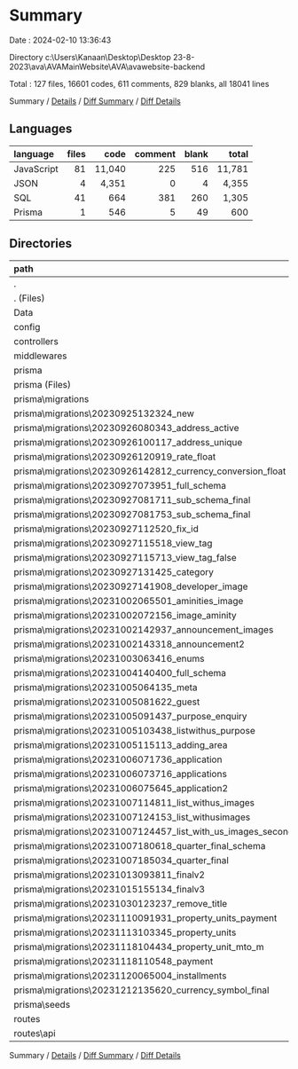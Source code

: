 # Summary

Date : 2024-02-10 13:36:43

Directory c:\\Users\\Kanaan\\Desktop\\Desktop 23-8-2023\\ava\\AVAMainWebsite\\AVA\\avawebsite-backend

Total : 127 files,  16601 codes, 611 comments, 829 blanks, all 18041 lines

Summary / [Details](details.md) / [Diff Summary](diff.md) / [Diff Details](diff-details.md)

## Languages
| language | files | code | comment | blank | total |
| :--- | ---: | ---: | ---: | ---: | ---: |
| JavaScript | 81 | 11,040 | 225 | 516 | 11,781 |
| JSON | 4 | 4,351 | 0 | 4 | 4,355 |
| SQL | 41 | 664 | 381 | 260 | 1,305 |
| Prisma | 1 | 546 | 5 | 49 | 600 |

## Directories
| path | files | code | comment | blank | total |
| :--- | ---: | ---: | ---: | ---: | ---: |
| . | 127 | 16,601 | 611 | 829 | 18,041 |
| . (Files) | 6 | 4,433 | 6 | 8 | 4,447 |
| Data | 1 | 183 | 0 | 2 | 185 |
| config | 2 | 27 | 0 | 4 | 31 |
| controllers | 28 | 8,836 | 146 | 307 | 9,289 |
| middlewares | 16 | 556 | 46 | 56 | 658 |
| prisma | 49 | 1,685 | 411 | 319 | 2,415 |
| prisma (Files) | 2 | 662 | 29 | 52 | 743 |
| prisma\\migrations | 41 | 664 | 381 | 260 | 1,305 |
| prisma\\migrations\\20230925132324_new | 1 | 179 | 44 | 59 | 282 |
| prisma\\migrations\\20230926080343_address_active | 1 | 1 | 1 | 1 | 3 |
| prisma\\migrations\\20230926100117_address_unique | 1 | 1 | 1 | 1 | 3 |
| prisma\\migrations\\20230926120919_rate_float | 1 | 1 | 1 | 1 | 3 |
| prisma\\migrations\\20230926142812_currency_conversion_float | 1 | 1 | 1 | 1 | 3 |
| prisma\\migrations\\20230927073951_full_schema | 1 | 219 | 47 | 64 | 330 |
| prisma\\migrations\\20230927081711_sub_schema_final | 1 | 8 | 16 | 4 | 28 |
| prisma\\migrations\\20230927081753_sub_schema_final | 1 | 2 | 8 | 1 | 11 |
| prisma\\migrations\\20230927112520_fix_id | 1 | 44 | 55 | 28 | 127 |
| prisma\\migrations\\20230927115518_view_tag | 1 | 2 | 7 | 1 | 10 |
| prisma\\migrations\\20230927115713_view_tag_false | 1 | 1 | 1 | 1 | 3 |
| prisma\\migrations\\20230927131425_category | 1 | 1 | 1 | 1 | 3 |
| prisma\\migrations\\20230927141908_developer_image | 1 | 2 | 2 | 2 | 6 |
| prisma\\migrations\\20231002065501_aminities_image | 1 | 2 | 8 | 2 | 12 |
| prisma\\migrations\\20231002072156_image_aminity | 1 | 3 | 3 | 3 | 9 |
| prisma\\migrations\\20231002142937_announcement_images | 1 | 1 | 7 | 1 | 9 |
| prisma\\migrations\\20231002143318_announcement2 | 1 | 6 | 12 | 5 | 23 |
| prisma\\migrations\\20231003063416_enums | 1 | 10 | 13 | 6 | 29 |
| prisma\\migrations\\20231004140400_full_schema | 1 | 14 | 5 | 6 | 25 |
| prisma\\migrations\\20231005064135_meta | 1 | 6 | 5 | 5 | 16 |
| prisma\\migrations\\20231005081622_guest | 1 | 1 | 7 | 1 | 9 |
| prisma\\migrations\\20231005091437_purpose_enquiry | 1 | 2 | 7 | 1 | 10 |
| prisma\\migrations\\20231005103438_listwithus_purpose | 1 | 2 | 7 | 1 | 10 |
| prisma\\migrations\\20231005115113_adding_area | 1 | 3 | 2 | 2 | 7 |
| prisma\\migrations\\20231006071736_application | 1 | 6 | 9 | 2 | 17 |
| prisma\\migrations\\20231006073716_applications | 1 | 2 | 8 | 1 | 11 |
| prisma\\migrations\\20231006075645_application2 | 1 | 2 | 1 | 1 | 4 |
| prisma\\migrations\\20231007114811_list_withus_images | 1 | 2 | 2 | 2 | 6 |
| prisma\\migrations\\20231007124153_list_withusimages | 1 | 10 | 13 | 7 | 30 |
| prisma\\migrations\\20231007124457_list_with_us_images_second | 1 | 5 | 11 | 5 | 21 |
| prisma\\migrations\\20231007180618_quarter_final_schema | 1 | 15 | 5 | 6 | 26 |
| prisma\\migrations\\20231007185034_quarter_final | 1 | 3 | 9 | 3 | 15 |
| prisma\\migrations\\20231013093811_finalv2 | 1 | 1 | 1 | 1 | 3 |
| prisma\\migrations\\20231015155134_finalv3 | 1 | 2 | 2 | 2 | 6 |
| prisma\\migrations\\20231030123237_remove_title | 1 | 1 | 7 | 1 | 9 |
| prisma\\migrations\\20231110091931_property_units_payment | 1 | 68 | 25 | 15 | 108 |
| prisma\\migrations\\20231113103345_property_units | 1 | 22 | 12 | 7 | 41 |
| prisma\\migrations\\20231118104434_property_unit_mto_m | 1 | 9 | 6 | 6 | 21 |
| prisma\\migrations\\20231118110548_payment | 1 | 1 | 7 | 1 | 9 |
| prisma\\migrations\\20231120065004_installments | 1 | 2 | 1 | 1 | 4 |
| prisma\\migrations\\20231212135620_currency_symbol_final | 1 | 1 | 1 | 1 | 3 |
| prisma\\seeds | 6 | 359 | 1 | 7 | 367 |
| routes | 25 | 881 | 2 | 133 | 1,016 |
| routes\\api | 25 | 881 | 2 | 133 | 1,016 |

Summary / [Details](details.md) / [Diff Summary](diff.md) / [Diff Details](diff-details.md)